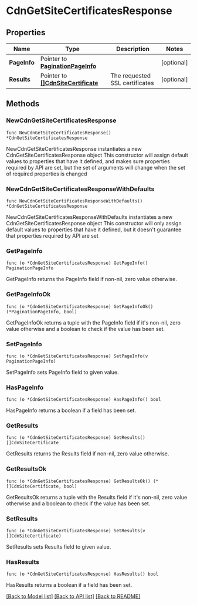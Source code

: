 # CdnGetSiteCertificatesResponse

## Properties

Name | Type | Description | Notes
------------ | ------------- | ------------- | -------------
**PageInfo** | Pointer to [**PaginationPageInfo**](paginationPageInfo.md) |  | [optional] 
**Results** | Pointer to [**[]CdnSiteCertificate**](cdnSiteCertificate.md) | The requested SSL certificates | [optional] 

## Methods

### NewCdnGetSiteCertificatesResponse

`func NewCdnGetSiteCertificatesResponse() *CdnGetSiteCertificatesResponse`

NewCdnGetSiteCertificatesResponse instantiates a new CdnGetSiteCertificatesResponse object
This constructor will assign default values to properties that have it defined,
and makes sure properties required by API are set, but the set of arguments
will change when the set of required properties is changed

### NewCdnGetSiteCertificatesResponseWithDefaults

`func NewCdnGetSiteCertificatesResponseWithDefaults() *CdnGetSiteCertificatesResponse`

NewCdnGetSiteCertificatesResponseWithDefaults instantiates a new CdnGetSiteCertificatesResponse object
This constructor will only assign default values to properties that have it defined,
but it doesn't guarantee that properties required by API are set

### GetPageInfo

`func (o *CdnGetSiteCertificatesResponse) GetPageInfo() PaginationPageInfo`

GetPageInfo returns the PageInfo field if non-nil, zero value otherwise.

### GetPageInfoOk

`func (o *CdnGetSiteCertificatesResponse) GetPageInfoOk() (*PaginationPageInfo, bool)`

GetPageInfoOk returns a tuple with the PageInfo field if it's non-nil, zero value otherwise
and a boolean to check if the value has been set.

### SetPageInfo

`func (o *CdnGetSiteCertificatesResponse) SetPageInfo(v PaginationPageInfo)`

SetPageInfo sets PageInfo field to given value.

### HasPageInfo

`func (o *CdnGetSiteCertificatesResponse) HasPageInfo() bool`

HasPageInfo returns a boolean if a field has been set.

### GetResults

`func (o *CdnGetSiteCertificatesResponse) GetResults() []CdnSiteCertificate`

GetResults returns the Results field if non-nil, zero value otherwise.

### GetResultsOk

`func (o *CdnGetSiteCertificatesResponse) GetResultsOk() (*[]CdnSiteCertificate, bool)`

GetResultsOk returns a tuple with the Results field if it's non-nil, zero value otherwise
and a boolean to check if the value has been set.

### SetResults

`func (o *CdnGetSiteCertificatesResponse) SetResults(v []CdnSiteCertificate)`

SetResults sets Results field to given value.

### HasResults

`func (o *CdnGetSiteCertificatesResponse) HasResults() bool`

HasResults returns a boolean if a field has been set.


[[Back to Model list]](../README.md#documentation-for-models) [[Back to API list]](../README.md#documentation-for-api-endpoints) [[Back to README]](../README.md)


